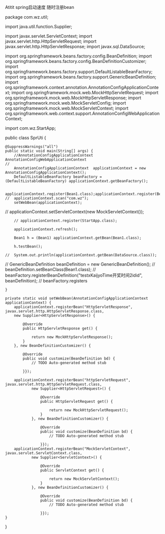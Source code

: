 Atitit spring启动速度  随时注册bean


package com.wz.util;

import java.util.function.Supplier;

import javax.servlet.ServletContext;
import javax.servlet.http.HttpServletRequest;
import javax.servlet.http.HttpServletResponse;
import javax.sql.DataSource;

import org.springframework.beans.factory.config.BeanDefinition;
import org.springframework.beans.factory.config.BeanDefinitionCustomizer;
import org.springframework.beans.factory.support.DefaultListableBeanFactory;
import org.springframework.beans.factory.support.GenericBeanDefinition;
import org.springframework.context.annotation.AnnotationConfigApplicationContext;
import org.springframework.mock.web.MockHttpServletRequest;
import org.springframework.mock.web.MockHttpServletResponse;
import org.springframework.mock.web.MockServletConfig;
import org.springframework.mock.web.MockServletContext;
import org.springframework.web.context.support.AnnotationConfigWebApplicationContext;

 
import com.wz.StartApp;

public class SprUti {

	@SuppressWarnings("all")
	public static void main(String[] args) {
		//AnnotationConfigApplicationContext  AnnotationConfigWebApplicationContext
	//
		AnnotationConfigApplicationContext  applicationContext = new AnnotationConfigApplicationContext();
		DefaultListableBeanFactory beanFactory = (DefaultListableBeanFactory) applicationContext.getBeanFactory();

		applicationContext.register(Bean1.class);applicationContext.register(Bean1.class);
	//	applicationContext.scan("com.wz");	 
		setWebBean(applicationContext);
//		applicationContext.setServletContext(new MockServletContext());

		
		// applicationContext.register(StartApp.class);

	   	applicationContext.refresh();

		Bean1 h = (Bean1) applicationContext.getBean(Bean1.class);

		h.testBean();

	//	System.out.println(applicationContext.getBean(DataSource.class));
		
//		GenericBeanDefinition beanDefinition = new GenericBeanDefinition();
//		beanDefinition.setBeanClass(Bean1.class);
//		beanFactory.registerBeanDefinition("testxKaijyoTime开奖时间2idid", beanDefinition);
		// beanFactory.registers
		
	
		
		
		
	}

	private static void setWebBean(AnnotationConfigApplicationContext applicationContext) {
		applicationContext.registerBean("HttpServletResponse", javax.servlet.http.HttpServletResponse.class,
		new Supplier<HttpServletResponse>() {

			@Override
			public HttpServletResponse get() {

				return new MockHttpServletResponse();
			}
		}, new BeanDefinitionCustomizer() {

			@Override
			public void customize(BeanDefinition bd) {
				// TODO Auto-generated method stub
				
			}});

		applicationContext.registerBean("httpServletRequest", javax.servlet.http.HttpServletRequest.class,
				new Supplier<HttpServletRequest>() {

					@Override
					public HttpServletRequest get() {

						return new MockHttpServletRequest();
					}
				}, new BeanDefinitionCustomizer() {

					@Override
					public void customize(BeanDefinition bd) {
						// TODO Auto-generated method stub
						
					}});
		applicationContext.registerBean("MockServletContext", javax.servlet.ServletContext.class,
				new Supplier<ServletContext>() {

					@Override
					public ServletContext get() {

						return new MockServletContext();
					}
				}, new BeanDefinitionCustomizer() {

					@Override
					public void customize(BeanDefinition bd) {
						// TODO Auto-generated method stub
						
					}});
	}

}

